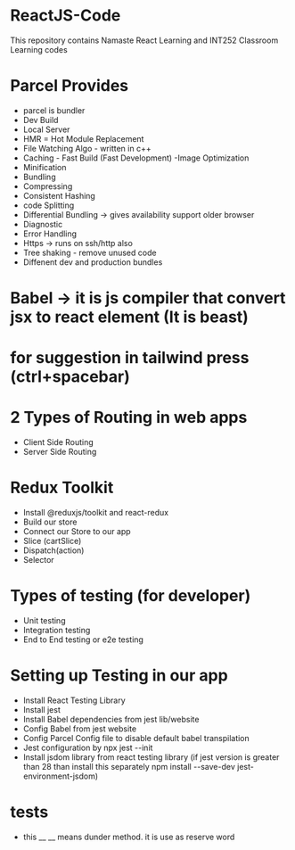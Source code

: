 # ReactJS-Code
This repository contains Namaste React Learning and INT252 Classroom Learning codes



# Parcel Provides
- parcel is bundler
- Dev Build
- Local Server
- HMR = Hot Module Replacement
- File Watching Algo - written in c++
- Caching - Fast Build (Fast Development)
-Image Optimization
- Minification
- Bundling
- Compressing
- Consistent Hashing
- code Splitting
- Differential Bundling -> gives availability support older browser
- Diagnostic
- Error Handling
- Https -> runs on ssh/http also
- Tree shaking - remove unused code
- Diffenent dev and production bundles

# Babel -> it is js compiler that convert jsx to react element (It is beast)

# for suggestion in tailwind press (ctrl+spacebar)

# 2 Types of Routing in web apps
 - Client Side Routing
 - Server Side Routing

 # Redux Toolkit
  - Install @reduxjs/toolkit and react-redux  
  - Build our store
  - Connect our Store to our app
  - Slice (cartSlice)
  - Dispatch(action)
  - Selector

# Types of testing (for developer)
- Unit testing
- Integration testing
- End to End testing or e2e testing

# Setting up Testing in our app
 - Install React Testing Library
 - Install jest
 - Install Babel dependencies from jest lib/website
 - Config Babel from jest website 
 - Config Parcel Config file to disable default babel transpilation
 - Jest configuration by npx jest --init
 - Install jsdom library from react testing library (if jest version is greater than 28 than install this separately npm install --save-dev jest-environment-jsdom)

 # __tests__ 
  - this __ __ means dunder method. it is use as reserve word
